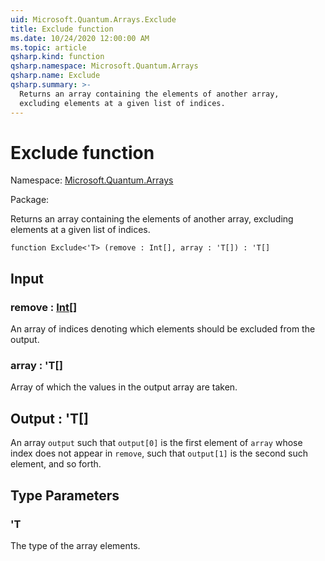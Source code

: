 ```yaml
---
uid: Microsoft.Quantum.Arrays.Exclude
title: Exclude function
ms.date: 10/24/2020 12:00:00 AM
ms.topic: article
qsharp.kind: function
qsharp.namespace: Microsoft.Quantum.Arrays
qsharp.name: Exclude
qsharp.summary: >-
  Returns an array containing the elements of another array,
  excluding elements at a given list of indices.
---
```


# Exclude function

Namespace: [Microsoft.Quantum.Arrays](xref:Microsoft.Quantum.Arrays)

Package: [](https://nuget.org/packages/)


Returns an array containing the elements of another array,excluding elements at a given list of indices.

```qsharp
function Exclude<'T> (remove : Int[], array : 'T[]) : 'T[]
```


## Input

### remove : [Int](xref:microsoft.quantum.lang-ref.int)[]

An array of indices denoting which elements should be excludedfrom the output.


### array : 'T[]

Array of which the values in the output array are taken.



## Output : 'T[]

An array `output` such that `output[0]` is the first elementof `array` whose index does not appear in `remove`,such that `output[1]` is the second such element, and soforth.

## Type Parameters

### 'T

The type of the array elements.
